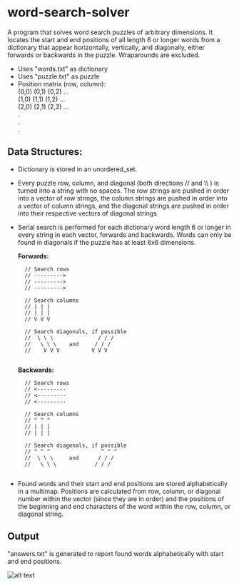 # word-search-solver
A program that solves word search puzzles of arbitrary dimensions. It locates the start and end positions of all length 6 or longer words from a dictionary that appear horizontally, vertically, and diagonally, either forwards or backwards in the puzzle. Wraparounds are excluded.

- Uses "words.txt" as dictionary
- Uses "puzzle.txt" as puzzle
- Position matrix (row, column):<br />
	  (0,0) (0,1) (0,2) …<br />
		(1,0) (1,1) (1,2) …<br />
		(2,0) (2,1) (2,2) …<br />
		  .<br />
		  .<br />
		  .<br />

## Data Structures: 
- Dictionary is stored in an unordered_set. 
- Every puzzle row, column, and diagonal (both directions // and \\\\ ) is turned into a string with no spaces. 
 The row strings are pushed in order into a vector of row strings, the column strings are pushed in order into
 a vector of column strings, and the diagonal strings are pushed in order into their respective vectors of diagonal strings
- Serial search is performed for each dictionary word length 6 or longer in every
  string in each vector, forwards and backwards. Words can only be found in diagonals if the puzzle has at least 6x6 dimensions.
  
  **Forwards:**
  ```
	// Search rows
	// --------->
	// --------->
	// --------->
	
	// Search columns
	// | | |
	// | | |
	// V V V
	
	// Search diagonals, if possible
	//  \ \ \              / / /
	//   \ \ \    and     / / /
	//    V V V          V V V
	
  ```
    
  **Backwards:**
  ```
	// Search rows
	// <---------
	// <---------
	// <---------
	
	// Search columns
	// ^ ^ ^
	// | | |
	// | | |
	
	// Search diagonals, if possible
	// ^ ^ ^                ^ ^ ^
	//  \ \ \     and      / / /
	//   \ \ \            / / /
	
  ```
- Found words and their start and end positions are stored alphabetically in a multimap. Positions are calculated from row, column, or diagonal number within the vector (since they are in order) and the positions of the beginning and end characters of the word within the row, column, or diagonal string.


## Output
"answers.txt" is generated to report found words alphabetically with start and end positions.

![alt text](https://user-images.githubusercontent.com/34634457/34187055-49ead426-e4e4-11e7-9501-b720fcf87e2c.png)
